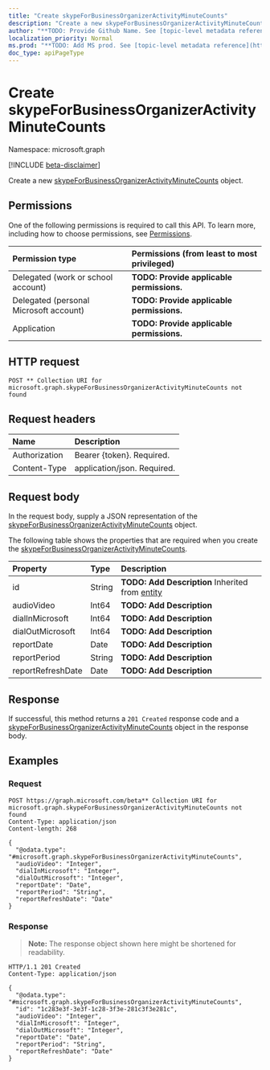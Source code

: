 ```yaml
---
title: "Create skypeForBusinessOrganizerActivityMinuteCounts"
description: "Create a new skypeForBusinessOrganizerActivityMinuteCounts object."
author: "**TODO: Provide Github Name. See [topic-level metadata reference](https://msgo.azurewebsites.net/add/document/guidelines/metadata.html#topic-level-metadata)**"
localization_priority: Normal
ms.prod: "**TODO: Add MS prod. See [topic-level metadata reference](https://msgo.azurewebsites.net/add/document/guidelines/metadata.html#topic-level-metadata)**"
doc_type: apiPageType
---
```


# Create skypeForBusinessOrganizerActivityMinuteCounts
Namespace: microsoft.graph

[!INCLUDE [beta-disclaimer](../../includes/beta-disclaimer.md)]

Create a new [skypeForBusinessOrganizerActivityMinuteCounts](../resources/skypeforbusinessorganizeractivityminutecounts.md) object.

## Permissions
One of the following permissions is required to call this API. To learn more, including how to choose permissions, see [Permissions](/graph/permissions-reference).

|Permission type|Permissions (from least to most privileged)|
|:---|:---|
|Delegated (work or school account)|**TODO: Provide applicable permissions.**|
|Delegated (personal Microsoft account)|**TODO: Provide applicable permissions.**|
|Application|**TODO: Provide applicable permissions.**|

## HTTP request

<!-- {
  "blockType": "ignored"
}
-->
``` http
POST ** Collection URI for microsoft.graph.skypeForBusinessOrganizerActivityMinuteCounts not found
```

## Request headers
|Name|Description|
|:---|:---|
|Authorization|Bearer {token}. Required.|
|Content-Type|application/json. Required.|

## Request body
In the request body, supply a JSON representation of the [skypeForBusinessOrganizerActivityMinuteCounts](../resources/skypeforbusinessorganizeractivityminutecounts.md) object.

The following table shows the properties that are required when you create the [skypeForBusinessOrganizerActivityMinuteCounts](../resources/skypeforbusinessorganizeractivityminutecounts.md).

|Property|Type|Description|
|:---|:---|:---|
|id|String|**TODO: Add Description** Inherited from [entity](../resources/entity.md)|
|audioVideo|Int64|**TODO: Add Description**|
|dialInMicrosoft|Int64|**TODO: Add Description**|
|dialOutMicrosoft|Int64|**TODO: Add Description**|
|reportDate|Date|**TODO: Add Description**|
|reportPeriod|String|**TODO: Add Description**|
|reportRefreshDate|Date|**TODO: Add Description**|



## Response

If successful, this method returns a `201 Created` response code and a [skypeForBusinessOrganizerActivityMinuteCounts](../resources/skypeforbusinessorganizeractivityminutecounts.md) object in the response body.

## Examples

### Request
<!-- {
  "blockType": "request",
  "name": "create_skypeforbusinessorganizeractivityminutecounts_from_"
}
-->
``` http
POST https://graph.microsoft.com/beta** Collection URI for microsoft.graph.skypeForBusinessOrganizerActivityMinuteCounts not found
Content-Type: application/json
Content-length: 268

{
  "@odata.type": "#microsoft.graph.skypeForBusinessOrganizerActivityMinuteCounts",
  "audioVideo": "Integer",
  "dialInMicrosoft": "Integer",
  "dialOutMicrosoft": "Integer",
  "reportDate": "Date",
  "reportPeriod": "String",
  "reportRefreshDate": "Date"
}
```


### Response
>**Note:** The response object shown here might be shortened for readability.
<!-- {
  "blockType": "response",
  "truncated": true,
  "@odata.type": "microsoft.graph.skypeForBusinessOrganizerActivityMinuteCounts"
}
-->
``` http
HTTP/1.1 201 Created
Content-Type: application/json

{
  "@odata.type": "#microsoft.graph.skypeForBusinessOrganizerActivityMinuteCounts",
  "id": "1c283e3f-3e3f-1c28-3f3e-281c3f3e281c",
  "audioVideo": "Integer",
  "dialInMicrosoft": "Integer",
  "dialOutMicrosoft": "Integer",
  "reportDate": "Date",
  "reportPeriod": "String",
  "reportRefreshDate": "Date"
}
```

